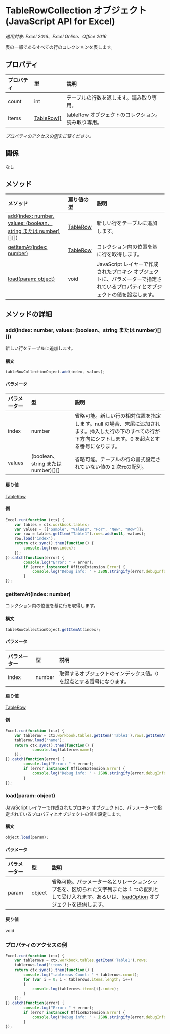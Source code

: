 # TableRowCollection オブジェクト (JavaScript API for Excel)

_適用対象: Excel 2016、Excel Online、Office 2016_

表の一部であるすべての行のコレクションを表します。

## プロパティ

| プロパティ   | 型|説明
|:---------------|:--------|:----------|
|count|int|テーブルの行数を返します。読み取り専用。|
|Items|[TableRow[]](tablerow.md)|tableRow オブジェクトのコレクション。読み取り専用。|

_プロパティのアクセスの[例](#property-access-examples)をご覧ください。_

## 関係
なし


## メソッド

| メソッド   | 戻り値の型|説明|
|:---------------|:--------|:----------|
|[add(index: number, values: (boolean、string または number)[][])](#addindex-number-values-boolean-or-string-or-number)|[TableRow](tablerow.md)|新しい行をテーブルに追加します。|
|[getItemAt(index: number)](#getitematindex-number)|[TableRow](tablerow.md)|コレクション内の位置を基に行を取得します。|
|[load(param: object)](#loadparam-object)|void|JavaScript レイヤーで作成されたプロキシ オブジェクトに、パラメーターで指定されているプロパティとオブジェクトの値を設定します。|

## メソッドの詳細

### add(index: number, values: (boolean、string または number)[][])
新しい行をテーブルに追加します。

#### 構文
```js
tableRowCollectionObject.add(index, values);
```

#### パラメータ
| パラメーター   | 型|説明|
|:---------------|:--------|:----------|
|index|number|省略可能。新しい行の相対位置を指定します。null の場合、末尾に追加されます。挿入した行の下のすべての行が下方向にシフトします。0 を起点とする番号になります。|
|values|(boolean、string または number)[][]|省略可能。テーブルの行の書式設定されていない値の 2 次元の配列。|

#### 戻り値
[TableRow](tablerow.md)

#### 例

```js
Excel.run(function (ctx) { 
	var tables = ctx.workbook.tables;
	var values = [["Sample", "Values", "For", "New", "Row"]];
	var row = tables.getItem("Table1").rows.add(null, values);
	row.load('index');
	return ctx.sync().then(function() {
		console.log(row.index);
	});
}).catch(function(error) {
		console.log("Error: " + error);
		if (error instanceof OfficeExtension.Error) {
			console.log("Debug info: " + JSON.stringify(error.debugInfo));
		}
});
```
### getItemAt(index: number)
コレクション内の位置を基に行を取得します。

#### 構文
```js
tableRowCollectionObject.getItemAt(index);
```

#### パラメータ
| パラメーター   | 型|説明|
|:---------------|:--------|:----------|
|index|number|取得するオブジェクトのインデックス値。0 を起点とする番号になります。|

#### 戻り値
[TableRow](tablerow.md)

#### 例

```js
Excel.run(function (ctx) { 
	var tablerow = ctx.workbook.tables.getItem('Table1').rows.getItemAt(0);
	tablerow.load('name');
	return ctx.sync().then(function() {
			console.log(tablerow.name);
	});
}).catch(function(error) {
		console.log("Error: " + error);
		if (error instanceof OfficeExtension.Error) {
			console.log("Debug info: " + JSON.stringify(error.debugInfo));
		}
});
```
### load(param: object)
JavaScript レイヤーで作成されたプロキシ オブジェクトに、パラメーターで指定されているプロパティとオブジェクトの値を設定します。

#### 構文
```js
object.load(param);
```

#### パラメータ
| パラメーター   | 型|説明|
|:---------------|:--------|:----------|
|param|object|省略可能。パラメーター名とリレーションシップ名を、区切られた文字列または 1 つの配列として受け入れます。あるいは、[loadOption](loadoption.md) オブジェクトを提供します。|

#### 戻り値
void
### プロパティのアクセスの例

```js
Excel.run(function (ctx) { 
	var tablerows = ctx.workbook.tables.getItem('Table1').rows;
	tablerows.load('items');
	return ctx.sync().then(function() {
		console.log("tablerows Count: " + tablerows.count);
		for (var i = 0; i < tablerows.items.length; i++)
		{
			console.log(tablerows.items[i].index);
		}
	});
}).catch(function(error) {
		console.log("Error: " + error);
		if (error instanceof OfficeExtension.Error) {
			console.log("Debug info: " + JSON.stringify(error.debugInfo));
		}
});
```
